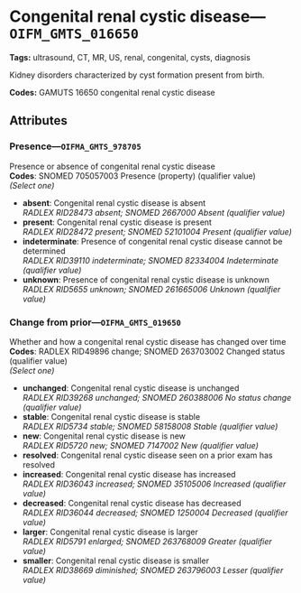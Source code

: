 # Congenital renal cystic disease—`OIFM_GMTS_016650`

**Tags:** ultrasound, CT, MR, US, renal, congenital, cysts, diagnosis

Kidney disorders characterized by cyst formation present from birth.

**Codes:** GAMUTS 16650 congenital renal cystic disease

## Attributes

### Presence—`OIFMA_GMTS_978705`

Presence or absence of congenital renal cystic disease  
**Codes**: SNOMED 705057003 Presence (property) (qualifier value)  
*(Select one)*

- **absent**: Congenital renal cystic disease is absent  
_RADLEX RID28473 absent; SNOMED 2667000 Absent (qualifier value)_
- **present**: Congenital renal cystic disease is present  
_RADLEX RID28472 present; SNOMED 52101004 Present (qualifier value)_
- **indeterminate**: Presence of congenital renal cystic disease cannot be determined  
_RADLEX RID39110 indeterminate; SNOMED 82334004 Indeterminate (qualifier value)_
- **unknown**: Presence of congenital renal cystic disease is unknown  
_RADLEX RID5655 unknown; SNOMED 261665006 Unknown (qualifier value)_

### Change from prior—`OIFMA_GMTS_019650`

Whether and how a congenital renal cystic disease has changed over time  
**Codes**: RADLEX RID49896 change; SNOMED 263703002 Changed status (qualifier value)  
*(Select one)*

- **unchanged**: Congenital renal cystic disease is unchanged  
_RADLEX RID39268 unchanged; SNOMED 260388006 No status change (qualifier value)_
- **stable**: Congenital renal cystic disease is stable  
_RADLEX RID5734 stable; SNOMED 58158008 Stable (qualifier value)_
- **new**: Congenital renal cystic disease is new  
_RADLEX RID5720 new; SNOMED 7147002 New (qualifier value)_
- **resolved**: Congenital renal cystic disease seen on a prior exam has resolved  
- **increased**: Congenital renal cystic disease has increased  
_RADLEX RID36043 increased; SNOMED 35105006 Increased (qualifier value)_
- **decreased**: Congenital renal cystic disease has decreased  
_RADLEX RID36044 decreased; SNOMED 1250004 Decreased (qualifier value)_
- **larger**: Congenital renal cystic disease is larger  
_RADLEX RID5791 enlarged; SNOMED 263768009 Greater (qualifier value)_
- **smaller**: Congenital renal cystic disease is smaller  
_RADLEX RID38669 diminished; SNOMED 263796003 Lesser (qualifier value)_